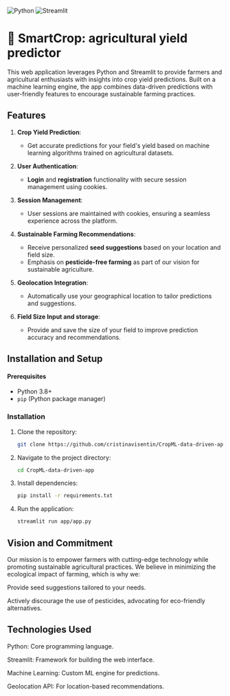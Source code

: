 ![Python](https://img.shields.io/badge/Python-3776AB?style=for-the-badge&logo=python&logoColor=white)
![Streamlit](https://img.shields.io/badge/Streamlit-FF4B4B?style=for-the-badge&logo=streamlit&logoColor=white)

# 🌾 SmartCrop: agricultural yield predictor
This web application leverages Python and Streamlit to provide farmers and agricultural enthusiasts with insights into crop yield predictions. Built on a machine learning engine, the app combines data-driven predictions with user-friendly features to encourage sustainable farming practices.

## Features

1. **Crop Yield Prediction**: 
   - Get accurate predictions for your field's yield based on machine learning algorithms trained on agricultural datasets.

2. **User Authentication**:
   - **Login** and **registration** functionality with secure session management using cookies.

3. **Session Management**:
   - User sessions are maintained with cookies, ensuring a seamless experience across the platform.

4. **Sustainable Farming Recommendations**:
   - Receive personalized **seed suggestions** based on your location and field size.
   - Emphasis on **pesticide-free farming** as part of our vision for sustainable agriculture.

5. **Geolocation Integration**:
   - Automatically use your geographical location to tailor predictions and suggestions.

6. **Field Size Input and storage**:
   - Provide and save the size of your field to improve prediction accuracy and recommendations.

## Installation and Setup

#### Prerequisites
- Python 3.8+
- `pip` (Python package manager)

### Installation
1. Clone the repository:
    ```bash
    git clone https://github.com/cristinavisentin/CropML-data-driven-app.git
2. Navigate to the project directory:
    ```bash
    cd CropML-data-driven-app
3. Install dependencies:
    ```bash
    pip install -r requirements.txt
4. Run the application:
    ```bash
    streamlit run app/app.py

## Vision and Commitment

Our mission is to empower farmers with cutting-edge technology while promoting sustainable agricultural practices. We believe in minimizing the ecological impact of farming, which is why we:

Provide seed suggestions tailored to your needs.

Actively discourage the use of pesticides, advocating for eco-friendly alternatives.

## Technologies Used

Python: Core programming language.

Streamlit: Framework for building the web interface.

Machine Learning: Custom ML engine for predictions.

Geolocation API: For location-based recommendations.